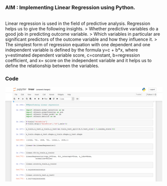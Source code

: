 ### AIM : Implementing Linear Regression using Python.
<br>
Linear regression is used in the field of predictive analysis.
Regression helps us to give the following insights.
> Whether predictive variables do a good job in predicting outcome variable.
> Which variables in particular are significant predictors of the outcome variable and how they influence it.
> The simplest form of regression equation with one dependent and one independent variable is defined by the formula y=c + b*x, where y=estimated dependent variable score, c=constant, b=regression coefficient, and x= score on the independent variable and it helps us to define the relationship between the variables.

### Code
![code-error](/Linear-Regression/images/1.PNG)
